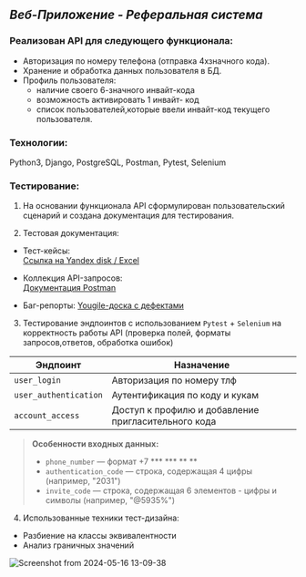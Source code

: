 ## _Веб-Приложение - Реферальная система_

### Реализован API для следующего функционала:

- Авторизация по номеру телефона (отправка 4хзначного кода).
- Хранение и обработка данных пользователя в БД.
- Профиль пользователя:
  - наличие своего 6-значного инвайт-кода
  - возможность активировать 1 инвайт- код
  - список пользователей,которые ввели инвайт-код текущего пользователя.

### Технологии:

Python3, Django, PostgreSQL, Postman, Pytest, Selenium

### Тестирование:

1. На основании функционала API сформулирован пользовательский сценарий и создана документация для тестирования.

2. Тестовая документация:
- Тест-кейсы:  
  [Ссылка на Yandex disk / Excel](https://disk.yandex.ru/i/G7AxWZUMK2MwCA)

- Коллекция API-запросов:  
  [Документация Postman](https://documenter.getpostman.com/view/34882852/2sB2cYbL64)

- Баг-репорты: 
  [Yougile-доска с дефектами](https://ru.yougile.com/board/3yswzt2l4345)

3. Тестирование эндпоинтов с использованием `Pytest` + `Selenium`
   на корректность работы API (проверка полей, форматы запросов,ответов, обработка ошибок)

  | Эндпоинт       | Назначение                                 | 
|----------------|----------------------------------------------|
| `user_login` | Авторизация по номеру тлф                | 
| `user_authentication`    | Аутентификация по коду и кукам    |
| `account_access`    | Доступ к профилю и добавление пригласительного кода    |

> **Особенности входных данных:**
> - `phone_number` — формат +7 *** *** ** **
> - `authentication_code` — строка, содержащая 4 цифры (например, "2031")
> - `invite_code` — строка, содержащая 6 элементов - цифры и символы (например, "@5935%")

4. Использованные техники тест-дизайна:

- Разбиение на классы эквивалентности
- Анализ граничных значений

![Screenshot from 2024-05-16 13-09-38](https://github.com/ElenaGlu/Referral-system/assets/123466535/447b6f47-5a95-4677-a4fc-281206357cd4)

